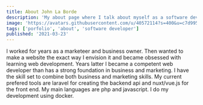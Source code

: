 ```yaml
---
title: About John La Borde
description: 'My about page where I talk about myself as a software developer'
image: 'https://avatars.githubusercontent.com/u/40572114?s=400&u=c7d9950aceac671cb565a7158ac1890bd3d0c03a&v=4'
tags: ['porfolio', 'about', 'software developer']
published: '2021-03-23'
---
```


I worked for years as a marketeer and business owner. Then wanted to make a website the exact way I envision it and became obsessed with learning web development. Years latter I became a competent web developer than has a strong foundation in business and marketing.
I have the skill set to combine both business and marketing skills. My current prefered tools are laravel for creating the backend api and nuxt/vue.js for the front end. My main languages are php and javascript. I do my development using docker.
